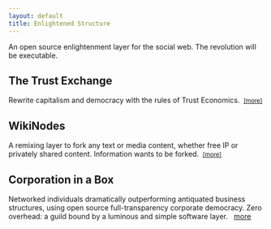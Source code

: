 ```yaml
---
layout: default
title: Enlightened Structure
---
```


An open source enlightenment layer for the social web.  The revolution will be executable.

The Trust Exchange
------------------
Rewrite capitalism and democracy with the rules of Trust Economics. 
&nbsp;<small>[[more]][tx]</small>       

WikiNodes
---------
A remixing layer to fork any text or media content, whether free IP or privately shared content.  Information wants to be forked.
&nbsp;<small>[[more]][wn]</small>  
 
Corporation in a Box
--------------------
Networked individuals dramatically outperforming antiquated business structures, using open source full-transparency corporate democracy. Zero overhead: a guild bound by a luminous and simple software layer.
&nbsp; [more][acd]

[tx]: ../Trust_Exchange
[wn]: ../WikiNodes
[acd]: ../Corporation_in_a_Box
